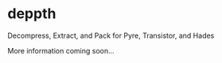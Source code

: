 # deppth
Decompress, Extract, and Pack for Pyre, Transistor, and Hades

More information coming soon...
